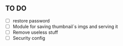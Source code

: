 ## TO DO

- [ ] restore password
- [ ] Module for saving thumbnail`s imgs and serving it
- [ ] Remove useless stuff
- [ ] Security config
